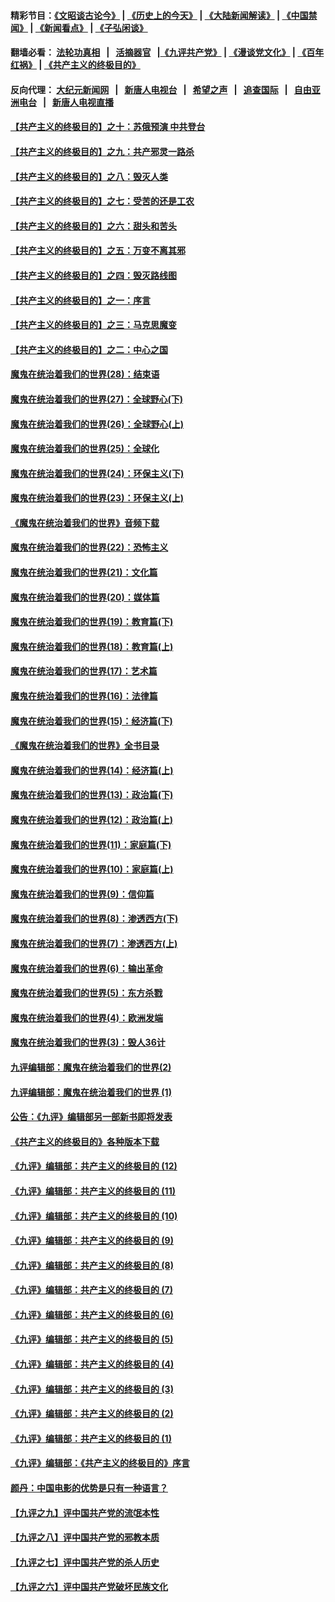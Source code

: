#### 精彩节目：[《文昭谈古论今》](http://134.209.198.168/wenzhao) | [《历史上的今天》](http://134.209.198.168/today-in-history) | [《大陆新闻解读》](http://134.209.198.168/ntdtv-comedy) | [《中国禁闻》](http://134.209.198.168/ntdtv-news) | [《新闻看点》](http://134.209.198.168/news-insight) | [《子弘闲谈》](http://134.209.198.168/zihongxiantan/) 

 #### 翻墙必看： [法轮功真相](http://134.209.198.168:10000/videos/truth.html) &nbsp;&nbsp;|&nbsp;&nbsp; [活摘器官](http://134.209.198.168:10000/videos/res/Organs/) &nbsp;&nbsp;|[《九评共产党》](http://134.209.198.168:10000/videos/jiuping) | [《漫谈党文化》](http://134.209.198.168:10000/videos/mtdwh) | [《百年红祸》](http://134.209.198.168:10000/videos/bnhh) | [《共产主义的终极目的》](http://134.209.198.168:10000/videos/res/zjmd) 

 #### 反向代理： [大纪元新闻网](http://134.209.198.168:10080/) &nbsp;&nbsp;|&nbsp;&nbsp; [新唐人电视台](http://134.209.198.168:8000/) &nbsp;&nbsp;|&nbsp;&nbsp; [希望之声](http://134.209.198.168:8200/) &nbsp;&nbsp;|&nbsp;&nbsp; [追查国际](http://134.209.198.168:10010/) &nbsp;&nbsp;|&nbsp;&nbsp; [自由亚洲电台](http://134.209.198.168:9800/) &nbsp;&nbsp;|&nbsp;&nbsp; [新唐人电视直播](http://134.209.198.168/) 

#### [【共产主义的终极目的】之十：苏俄预演 中共登台](../pages/nsc422/n11118424.md?t=03190102) 

#### [【共产主义的终极目的】之九：共产邪灵一路杀](../pages/nsc422/n11114139.md?t=03190102) 

#### [【共产主义的终极目的】之八：毁灭人类](../pages/nsc422/n11108503.md?t=03190102) 

#### [【共产主义的终极目的】之七：受苦的还是工农](../pages/nsc422/n11101809.md?t=03190102) 

#### [【共产主义的终极目的】之六：甜头和苦头](../pages/nsc422/n11096971.md?t=03190102) 

#### [【共产主义的终极目的】之五：万变不离其邪](../pages/nsc422/n11091285.md?t=03190102) 

#### [【共产主义的终极目的】之四：毁灭路线图](../pages/nsc422/n11086284.md?t=03190102) 

#### [【共产主义的终极目的】之一：序言](../pages/nsc422/n11086077.md?t=03190102) 

#### [【共产主义的终极目的】之三：马克思魔变](../pages/nsc422/n11061941.md?t=03190102) 

#### [【共产主义的终极目的】之二：中心之国](../pages/nsc422/n11047728.md?t=03190102) 

#### [魔鬼在统治着我们的世界(28)：结束语](../pages/nsc422/n10936246.md?t=03190102) 

#### [魔鬼在统治着我们的世界(27)：全球野心(下)](../pages/nsc422/n10928319.md?t=03190102) 

#### [魔鬼在统治着我们的世界(26)：全球野心(上)](../pages/nsc422/n10900318.md?t=03190102) 

#### [魔鬼在统治着我们的世界(25)：全球化](../pages/nsc422/n10788205.md?t=03190102) 

#### [魔鬼在统治着我们的世界(24)：环保主义(下)](../pages/nsc422/n10695307.md?t=03190102) 

#### [魔鬼在统治着我们的世界(23)：环保主义(上)](../pages/nsc422/n10688613.md?t=03190102) 

#### [《魔鬼在统治着我们的世界》音频下载](../pages/nsc422/n10635553.md?t=03190102) 

#### [魔鬼在统治着我们的世界(22)：恐怖主义](../pages/nsc422/n10614727.md?t=03190102) 

#### [魔鬼在统治着我们的世界(21)：文化篇](../pages/nsc422/n10597706.md?t=03190102) 

#### [魔鬼在统治着我们的世界(20)：媒体篇](../pages/nsc422/n10586579.md?t=03190102) 

#### [魔鬼在统治着我们的世界(19)：教育篇(下)](../pages/nsc422/n10564808.md?t=03190102) 

#### [魔鬼在统治着我们的世界(18)：教育篇(上)](../pages/nsc422/n10526970.md?t=03190102) 

#### [魔鬼在统治着我们的世界(17)：艺术篇](../pages/nsc422/n10499093.md?t=03190102) 

#### [魔鬼在统治着我们的世界(16)：法律篇](../pages/nsc422/n10485969.md?t=03190102) 

#### [魔鬼在统治着我们的世界(15)：经济篇(下)](../pages/nsc422/n10469975.md?t=03190102) 

#### [《魔鬼在统治着我们的世界》全书目录](../pages/nsc422/n10464261.md?t=03190102) 

#### [魔鬼在统治着我们的世界(14)：经济篇(上)](../pages/nsc422/n10457370.md?t=03190102) 

#### [魔鬼在统治着我们的世界(13)：政治篇(下)](../pages/nsc422/n10448270.md?t=03190102) 

#### [魔鬼在统治着我们的世界(12)：政治篇(上)](../pages/nsc422/n10444576.md?t=03190102) 

#### [魔鬼在统治着我们的世界(11)：家庭篇(下)](../pages/nsc422/n10440961.md?t=03190102) 

#### [魔鬼在统治着我们的世界(10)：家庭篇(上)](../pages/nsc422/n10435448.md?t=03190102) 

#### [魔鬼在统治着我们的世界(9)：信仰篇](../pages/nsc422/n10432159.md?t=03190102) 

#### [魔鬼在统治着我们的世界(8)：渗透西方(下)](../pages/nsc422/n10429603.md?t=03190102) 

#### [魔鬼在统治着我们的世界(7)：渗透西方(上)](../pages/nsc422/n10426013.md?t=03190102) 

#### [魔鬼在统治着我们的世界(6)：输出革命](../pages/nsc422/n10421536.md?t=03190102) 

#### [魔鬼在统治着我们的世界(5)：东方杀戮](../pages/nsc422/n10417707.md?t=03190102) 

#### [魔鬼在统治着我们的世界(4)：欧洲发端](../pages/nsc422/n10414890.md?t=03190102) 

#### [魔鬼在统治着我们的世界(3)：毁人36计](../pages/nsc422/n10411583.md?t=03190102) 

#### [九评编辑部：魔鬼在统治着我们的世界(2)](../pages/nsc422/n10410036.md?t=03190102) 

#### [九评编辑部：魔鬼在统治着我们的世界 (1)](../pages/nsc422/n10406825.md?t=03190102) 

#### [公告：《九评》编辑部另一部新书即将发表](../pages/nsc422/n10405104.md?t=03190102) 

#### [《共产主义的终极目的》各种版本下载](../pages/nsc422/n10022138.md?t=03190102) 

#### [《九评》编辑部：共产主义的终极目的 (12)](../pages/nsc422/n9933272.md?t=03190102) 

#### [《九评》编辑部：共产主义的终极目的 (11)](../pages/nsc422/n9924973.md?t=03190102) 

#### [《九评》编辑部：共产主义的终极目的 (10)](../pages/nsc422/n9920883.md?t=03190102) 

#### [《九评》编辑部：共产主义的终极目的 (9)](../pages/nsc422/n9916363.md?t=03190102) 

#### [《九评》编辑部：共产主义的终极目的 (8)](../pages/nsc422/n9912488.md?t=03190102) 

#### [《九评》编辑部：共产主义的终极目的 (7)](../pages/nsc422/n9901176.md?t=03190102) 

#### [《九评》编辑部：共产主义的终极目的 (6)](../pages/nsc422/n9899359.md?t=03190102) 

#### [《九评》编辑部：共产主义的终极目的 (5)](../pages/nsc422/n9893174.md?t=03190102) 

#### [《九评》编辑部：共产主义的终极目的 (4)](../pages/nsc422/n9891246.md?t=03190102) 

#### [《九评》编辑部：共产主义的终极目的 (3)](../pages/nsc422/n9879879.md?t=03190102) 

#### [《九评》编辑部：共产主义的终极目的 (2)](../pages/nsc422/n9876205.md?t=03190102) 

#### [《九评》编辑部：共产主义的终极目的 (1)](../pages/nsc422/n9865857.md?t=03190102) 

#### [《九评》编辑部：《共产主义的终极目的》序言](../pages/nsc422/n9862666.md?t=03190102) 

#### [颜丹：中国电影的优势是只有一种语言？](../pages/nsc422/n9583062.md?t=03190102) 

#### [【九评之九】评中国共产党的流氓本性](../pages/nsc422/n737542.md?t=03190102) 

#### [【九评之八】评中国共产党的邪教本质](../pages/nsc422/n735942.md?t=03190102) 

#### [【九评之七】评中国共产党的杀人历史](../pages/nsc422/n733806.md?t=03190102) 

#### [【九评之六】评中国共产党破坏民族文化](../pages/nsc422/n731667.md?t=03190102) 

